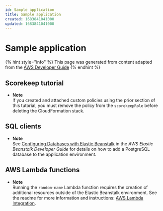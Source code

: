 ```yaml
---
id: Sample application
title: Sample application
created: 1683841041000
updated: 1683841041000
---
```

# Sample application

{% hint style="info" %}
This page was generated from content adapted from the [AWS Developer Guide](https://github.com/awsdocs/aws-xray-developer-guide.git)
{% endhint %}

## Scorekeep tutorial

- **Note**  
If you created and attached custom policies using the prior section of this tutorial, you must remove the policy from the `scorekeepRole` before deleting the CloudFormation stack\.


## SQL clients

- **Note**  
See [Configuring Databases with Elastic Beanstalk](https://docs.aws.amazon.com/elasticbeanstalk/latest/dg/using-features.managing.db.html) in the *AWS Elastic Beanstalk Developer Guide* for details on how to add a PostgreSQL database to the application environment\.


## AWS Lambda functions

- **Note**  
Running the `random-name` Lambda function requires the creation of additional resources outside of the Elastic Beanstalk environment\. See the readme for more information and instructions: [AWS Lambda Integration](https://github.com/awslabs/eb-java-scorekeep/tree/xray/README.md#aws-lambda-integration)\.


